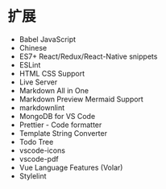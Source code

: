 # 扩展

- Babel JavaScript
- Chinese
- ES7+ React/Redux/React-Native snippets
- ESLint
- HTML CSS Support
- Live Server
- Markdown All in One
- Markdown Preview Mermaid Support
- markdownlint
- MongoDB for VS Code
- Prettier - Code formatter
- Template String Converter
- Todo Tree
- vscode-icons
- vscode-pdf
- Vue Language Features (Volar)
- Stylelint
